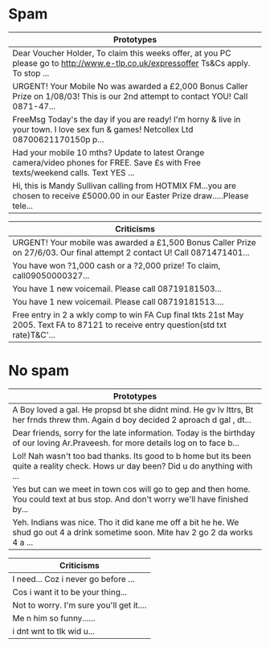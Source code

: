# Spam

| Prototypes |
| ---------- |
| Dear Voucher Holder, To claim this weeks offer, at you PC please go to http://www.e-tlp.co.uk/expressoffer Ts&Cs apply. To stop ... |
| URGENT! Your Mobile No was awarded a £2,000 Bonus Caller Prize on 1/08/03! This is our 2nd attempt to contact YOU! Call 0871-47... |
| FreeMsg Today's the day if you are ready! I'm horny & live in your town. I love sex fun & games! Netcollex Ltd 08700621170150p p... |
| Had your mobile 10 mths? Update to latest Orange camera/video phones for FREE. Save £s with Free texts/weekend calls. Text YES ... |
| Hi, this is Mandy Sullivan calling from HOTMIX FM...you are chosen to receive £5000.00 in our Easter Prize draw.....Please tele... |

| Criticisms |
| ---------- |
| URGENT! Your mobile was awarded a £1,500 Bonus Caller Prize on 27/6/03. Our final attempt 2 contact U! Call 0871471401... |
| You have won ?1,000 cash or a ?2,000 prize! To claim, call09050000327... |
| You have 1 new voicemail. Please call 08719181503... |
| You have 1 new voicemail. Please call 08719181513.... |
| Free entry in 2 a wkly comp to win FA Cup final tkts 21st May 2005. Text FA to 87121 to receive entry question(std txt rate)T&C'... |
# No spam

| Prototypes |
| ---------- |
| A Boy loved a gal. He propsd bt she didnt mind. He gv lv lttrs, Bt her frnds threw thm. Again d boy decided 2 aproach d gal , dt... |
| Dear friends, sorry for the late information. Today is the birthday of our loving Ar.Praveesh. for more details log on to face b... |
| Lol! Nah wasn't too bad thanks. Its good to b home but its been quite a reality check. Hows ur day been? Did u do anything with ... |
| Yes but can we meet in town cos will go to gep and then home. You could text at bus stop. And don't worry we'll have finished by... |
| Yeh. Indians was nice. Tho it did kane me off a bit he he. We shud go out 4 a drink sometime soon. Mite hav 2 go 2 da works 4 a ... |

| Criticisms |
| ---------- |
| I need... Coz i never go before ... |
| Cos i want it to be your thing... |
| Not to worry. I'm sure you'll get it.... |
| Me n him so funny...... |
| i dnt wnt to tlk wid u... |

